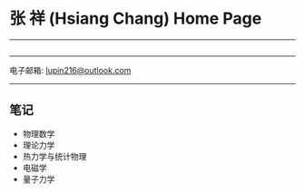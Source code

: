 # 张 祥 (Hsiang Chang) Home Page

------

![<img src="" style="zoom:10%;" />](..\pic\1.jpg)

------

电子邮箱:   lupin216@outlook.com

------

## 笔记

- 物理数学
- 理论力学
- 热力学与统计物理
- 电磁学
- 量子力学

